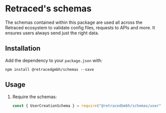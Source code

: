 # Retraced's schemas

The schemas contained within this package are used all across the Retraced ecosystem to validate config files, requests to APIs and more. It ensures users always send just the right data.

## Installation

Add the dependency to your `package.json` with:

`npm install @retracedgmbh/schemas --save`

## Usage

1. Require the schemas:

   ```javascript
   const { UserCreationSchema } = require("@retracedbmbh/schemas/user")
   ```